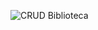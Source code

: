 
![CRUD Biblioteca](https://user-images.githubusercontent.com/93767832/141980157-d3d6b8a5-de9b-474a-8382-4dfd1f6613a2.jpg)
